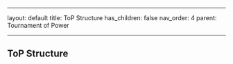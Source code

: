 ---
layout: default
title: ToP Structure
has_children: false
nav_order: 4
parent: Tournament of Power
___

## ToP Structure